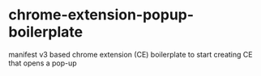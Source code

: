 # chrome-extension-popup-boilerplate
manifest v3 based chrome extension (CE) boilerplate to start creating CE that opens a pop-up

